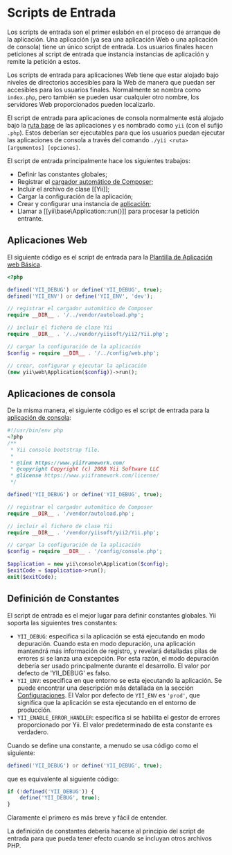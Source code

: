Scripts de Entrada
==================

Los scripts de entrada son el primer eslabón en el proceso de arranque de la aplicación. Una aplicación (ya sea una 
aplicación Web o una aplicación de consola) tiene un único script de entrada. Los usuarios finales hacen peticiones al 
script de entrada que instancia instancias de aplicación y remite la petición a estos.

Los scripts de entrada para aplicaciones Web tiene que estar alojado bajo niveles de directorios accesibles para la Web 
de manera que puedan ser accesibles para los usuarios finales. Normalmente se nombra como `index.php`, pero también se 
pueden usar cualquier otro nombre, los servidores Web proporcionados pueden localizarlo.

El script de entrada para aplicaciones de consola normalmente está alojado bajo la 
[ruta base](structure-applications.md) de las aplicaciones y es nombrado como `yii` (con el sufijo `.php`). Estos 
deberían ser ejecutables para que los usuarios puedan ejecutar las aplicaciones de consola a través del comando 
`./yii <ruta> [argumentos] [opciones]`.

El script de entrada principalmente hace los siguientes trabajos:

* Definir las constantes globales;
* Registrar el [cargador automático de Composer](https://getcomposer.org/doc/01-basic-usage.md#autoloading);
* Incluir el archivo de clase [[Yii]];
* Cargar la configuración de la aplicación;
* Crear y configurar una instancia de [aplicación](structure-applications.md);
* Llamar a [[yii\base\Application::run()]] para procesar la petición entrante.

## Aplicaciones Web <span id="web-applications"></span>

El siguiente código es el script de entrada para la [Plantilla de Aplicación web Básica](start-installation.md).

```php
<?php

defined('YII_DEBUG') or define('YII_DEBUG', true);
defined('YII_ENV') or define('YII_ENV', 'dev');

// registrar el cargador automático de Composer
require __DIR__ . '/../vendor/autoload.php';

// incluir el fichero de clase Yii
require __DIR__ . '/../vendor/yiisoft/yii2/Yii.php';

// cargar la configuración de la aplicación
$config = require __DIR__ . '/../config/web.php';

// crear, configurar y ejecutar la aplicación
(new yii\web\Application($config))->run();
```

## Aplicaciones de consola <span id="console-applications"></span>

De la misma manera, el siguiente código es el script de entrada para la [aplicación de consola](tutorial-console.md):

```php
#!/usr/bin/env php
<?php
/**
 * Yii console bootstrap file.
 *
 * @link https://www.yiiframework.com/
 * @copyright Copyright (c) 2008 Yii Software LLC
 * @license https://www.yiiframework.com/license/
 */

defined('YII_DEBUG') or define('YII_DEBUG', true);

// registrar el cargador automático de Composer
require __DIR__ . '/vendor/autoload.php';

// incluir el fichero de clase Yii
require __DIR__ . '/vendor/yiisoft/yii2/Yii.php';

// cargar la configuración de la aplicación
$config = require __DIR__ . '/config/console.php';

$application = new yii\console\Application($config);
$exitCode = $application->run();
exit($exitCode);
```

## Definición de Constantes <span id="defining-constants"></span>

El script de entrada es el mejor lugar para definir constantes globales. Yii soporta las siguientes tres constantes:

* `YII_DEBUG`: especifica si la aplicación se está ejecutando en modo depuración. Cuando esta en modo depuración, una 
aplicación mantendrá más información de registro, y revelará detalladas pilas de errores si se lanza una excepción. Por 
esta razón, el modo depuración debería ser usado principalmente durante el desarrollo. El valor por defecto de 
'YII_DEBUG' es falso.
* `YII_ENV`: especifica en que entorno se esta ejecutando la aplicación. Se puede encontrar una descripción más 
detallada en la sección [Configuraciones](concept-configurations.md#environment-constants).
El Valor por defecto de `YII_ENV` es `'prod'`, que significa que la aplicación se esta ejecutando en el entorno de 
producción.
* `YII_ENABLE_ERROR_HANDLER`: especifica si se habilita el gestor de errores proporcionado por Yii. El valor 
predeterminado de esta constante es verdadero.

Cuando se define una constante, a menudo se usa código como el siguiente:

```php
defined('YII_DEBUG') or define('YII_DEBUG', true);
```

que es equivalente al siguiente código:

```php
if (!defined('YII_DEBUG')) {
    define('YII_DEBUG', true);
}
```

Claramente el primero es más breve y fácil de entender.

La definición de constantes debería hacerse al principio del script de entrada para que pueda tener efecto cuando se 
incluyan otros archivos PHP.
